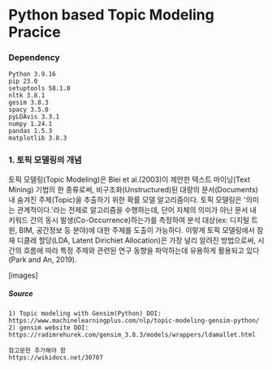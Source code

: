 # Python based Topic Modeling Pracice

### Dependency
    Python 3.9.16
    pip 23.0
    setuptools 58.1.0
    nltk 3.8.1
    gesim 3.8.3
    spacy 3.5.0
    pyLDAvis 3.3.1
    numpy 1.24.1
    pandas 1.5.3
    matplotlib 3.8.3

### 1. 토픽 모델링의 개념

토픽 모델링(Topic Modeling)은 Blei et al.(2003)이 제안한 텍스트 마이닝(Text Mining) 기법의 한 종류로써, 비구조화(Unstructured)된 대량의 문서(Documents) 내 숨겨진 주제(Topic)을 추출하기 위한 확률 모델 알고리즘이다. 토픽 모델링은 '의미는 관계적이다.'라는 전제로 알고리즘을 수행하는데, 단어 자체의 의미가 아닌 문서 내 키워드 간의 동시 발생(Co-Occurrence)하는가를 측정하여 분석 대상(ex: 디지털 트윈, BIM, 공간정보 등 분야)에 대한 주제를 도출이 가능하다. 이렇게 토픽 모델링에서 잠재 디클레 할당(LDA, Latent Dirichiet Allocation)은 가장 널리 알려진 방법으로써, 시간의 흐름에 따라 특정 주제와 관련된 연구 동향을 파악하는데 유용하게 활용되고 있다(Park and An, 2019).

[images]


    
##### Source
    1) Topic modeling with Gensim(Python) DOI: https://www.machinelearningplus.com/nlp/topic-modeling-gensim-python/
    2) gensim website DOI: https://radimrehurek.com/gensim_3.8.3/models/wrappers/ldamallet.html

    참고문헌 추가해야 함 
    https://wikidocs.net/30707